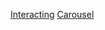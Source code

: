 [Interacting](https://kaningleb.github.io/Interacting-with-a-web-page/)
[Carousel](https://kaningleb.github.io/Interacting-with-a-web-page/Carousel/)